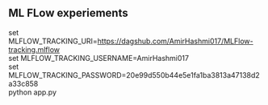 ## ML FLow experiements

set MLFLOW_TRACKING_URI=https://dagshub.com/AmirHashmi017/MLFlow-tracking.mlflow \
set MLFLOW_TRACKING_USERNAME=AmirHashmi017 \
set MLFLOW_TRACKING_PASSWORD=20e99d550b44e5e1fa1ba3813a47138d2a33c858 \
python app.py

